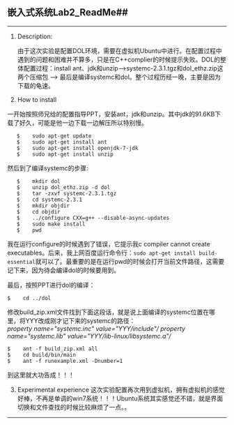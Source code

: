 
## 嵌入式系统Lab2_ReadMe##

* * *

1. Description:

   由于这次实验是配置DOL环境，需要在虚拟机Ubuntu中进行。在配置过程中遇到的问题和困难并不算多，只是在C++complier的时候提示失败。DOL的整体配置过程：install ant、jdk和unzip—>systemc-2.3.1.tgz和dol_ethz.zip这两个压缩包 —> 最后是编译systemc和dol。整个过程历经一晚，主要是因为下载的龟速。
   
2. How to install

  一开始按照师兄给的配置指导PPT，安装ant，jdk和unzip。其中jdk的91.6KB下载了好久，可能是他一边下载一边解压所以特别慢。
```	
   $	sudo apt-get update
   $	sudo apt-get install ant
   $    sudo apt-get install openjdk-7-jdk
   $	sudo apt-get install unzip
```
   然后到了编译systemc的步骤:
```
   $	mkdir dol
   $	unzip dol_ethz.zip -d dol
   $	tar -zxvf systemc-2.3.1.tgz
   $	cd systemc-2.3.1
   $	mkdir objdir
   $	cd objdir
   $	../configure CXX=g++ --disable-async-updates
   $	sudo make install
   $	pwd
```
   我在运行configure的时候遇到了错误，它提示我c compiler cannot create executables。后来，我上网百度运行命令行：`sudo apt-get install build-essential`就可以了。最重要的是在运行pwd的时候会打开当前文件路径，这需要记下来，因为待会编译dol的时候要用到。
   
   最后，按照PPT进行dol的编译：
   ```
   $	cd ../dol
```
   修改build_zip.xml文件找到下面这段话，就是说上面编译的systemc位置在哪里，将YYY改成刚才记下来的systemc的路径：    
   *property name="systemc.inc" value="YYY/include"/*
   *property name="systemc.lib" value="YYY/lib-linux/libsystemc.a"/*
   ```
   $	ant -f build_zip.xml all
   $	cd build/bin/main
   $	ant -f runexample.xml -Dnumber=1
```
   到这里就大功告成！！！
   
3. Experimental experience
   这次实验配置再次用到虚拟机，拥有虚拟机的感觉好棒，不再是单调的win7系统！！！Ubuntu系统其实感觉还不错，就是界面切换和文件查找的时候比较麻烦了一点。。


* * *


